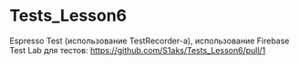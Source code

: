# Tests_Lesson6

Espresso Test (использование TestRecorder-а), использование Firebase Test Lab для тестов: https://github.com/S1aks/Tests_Lesson6/pull/1
